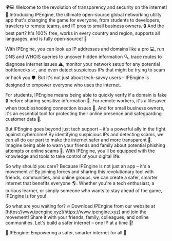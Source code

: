 🌍💻 Welcome to the revolution of transparency and security on the internet! 🚀 Introducing IPEngine, the ultimate open-source global networking utility app that's changing the game for everyone, from students to developers, travelers to remote teams, and IT pros to small business owners. 🔒 And the best part? It's 100% free, works in every country and region, supports all languages, and is fully open-source! 🎉

With IPEngine, you can look up IP addresses and domains like a pro 💻, run DNS and WHOIS queries to uncover hidden information 🔍, trace routes to diagnose internet issues ⚠️, monitor your network setup for any potential bottlenecks 📈, and even detect suspicious IPs that might be trying to scam or hack you 🛡️. But it's not just about tech-savvy users – IPEngine is designed to empower everyone who uses the internet.

For students, IPEngine means being able to quickly verify if a domain is fake 🔒 before sharing sensitive information 💸. For remote workers, it's a lifesaver when troubleshooting connection issues 📱. And for small business owners, it's an essential tool for protecting their online presence and safeguarding customer data 💼.

But IPEngine goes beyond just tech support – it's a powerful ally in the fight against cybercrime! By identifying suspicious IPs and detecting scams, we can all do our part to make the internet safer and more transparent 🌟. Imagine being able to warn your friends and family about potential phishing attempts or online scams 📣. With IPEngine, you'll be equipped with the knowledge and tools to take control of your digital life.

So why should you care? Because IPEngine is not just an app – it's a movement 🔥! By joining forces and sharing this revolutionary tool with friends, communities, and online groups, we can create a safer, smarter internet that benefits everyone 🌎. Whether you're a tech enthusiast, a curious learner, or simply someone who wants to stay ahead of the game, IPEngine is for you!

So what are you waiting for? 🔥 Download IPEngine from our website at [https://www.ipengine.xyz](https://www.ipengine.xyz) and join the movement! Share it with your friends, family, colleagues, and online communities. Let's build a safer internet – one IP at a time 💪!

🔴 IPEngine: Empowering a safer, smarter internet for all 🌟